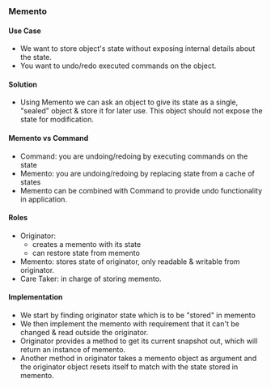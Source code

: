 ### Memento

#### Use Case

* We want to store object's state without exposing internal details about the state.
* You want to undo/redo executed commands on the object.

#### Solution

* Using Memento we can ask an object to give its state as a single, "sealed" object & store it for later use.
This object should not expose the state for modification.

#### Memento vs Command

* Command: you are undoing/redoing by executing commands on the state
* Memento: you are undoing/redoing by replacing state from a cache of states
* Memento can be combined with Command to provide undo functionality in application.

#### Roles

* Originator: 
  * creates a memento with its state
  * can restore state from memento
* Memento: stores state of originator, only readable & writable from originator.
* Care Taker: in charge of storing memento.

#### Implementation

* We start by finding originator state which is to be "stored" in memento
* We then implement the memento with requirement that it can't be changed & read outside the originator.
* Originator provides a method to get its current snapshot out, which will return an instance of memento.
* Another method in originator takes a memento object as argument and the originator object resets itself
to match with the state stored in memento.